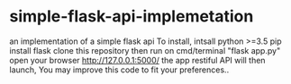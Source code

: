 # simple-flask-api-implemetation
an implementation of a simple flask api
To install,
intsall python >=3.5
pip install flask
clone this repository  then run on cmd/terminal "flask app.py"
open your browser http://127.0.0.1:5000/
the app restiful API will then launch,
You may improve this code to fit your preferences..
